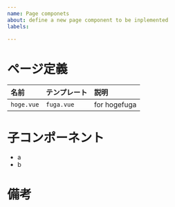 ```yaml
---
name: Page componets
about: define a new page component to be inplemented
labels: 

---
```


# ページ定義
| 名前 | テンプレート | 説明 |
| :--- | :--- | :--- |
| `hoge.vue` | `fuga.vue` | for hogefuga |

# 子コンポーネント

* a
* b

# 備考
